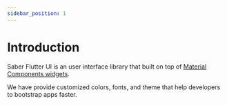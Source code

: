 ```yaml
---
sidebar_position: 1
---
```


# Introduction

Saber Flutter UI is an user interface library that built on top of [Material Components widgets](https://docs.flutter.dev/development/ui/widgets/material).

We have provide customized colors, fonts, and theme that help developers to bootstrap apps faster.
